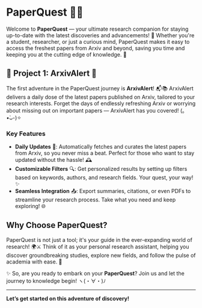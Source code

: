 # PaperQuest 📜✨

Welcome to **PaperQuest** — your ultimate research companion for staying up-to-date with the latest discoveries and advancements! 🚀 Whether you're a student, researcher, or just a curious mind, PaperQuest makes it easy to access the freshest papers from Arxiv and beyond, saving you time and keeping you at the cutting edge of knowledge. 🌌

## 🌟 Project 1: ArxivAlert 🌟
The first adventure in the PaperQuest journey is **ArxivAlert**! 📬📚 ArxivAlert delivers a daily dose of the latest papers published on Arxiv, tailored to your research interests. Forget the days of endlessly refreshing Arxiv or worrying about missing out on important papers — ArxivAlert has you covered! (｡•̀ᴗ-)✧

### Key Features
- **Daily Updates** 📆: Automatically fetches and curates the latest papers from Arxiv, so you never miss a beat. Perfect for those who want to stay updated without the hassle! 🕰️
- **Customizable Filters** 🔍: Get personalized results by setting up filters based on keywords, authors, and research fields. Your quest, your way! ✨
- **Seamless Integration** 📤: Export summaries, citations, or even PDFs to streamline your research process. Take what you need and keep exploring! 🌐

## Why Choose PaperQuest?
PaperQuest is not just a tool; it's your guide in the ever-expanding world of research! 🌍⚔️ Think of it as your personal research assistant, helping you discover groundbreaking studies, explore new fields, and follow the pulse of academia with ease. 🧭

✨ So, are you ready to embark on your **PaperQuest**? Join us and let the journey to knowledge begin! ヽ(・∀・)ﾉ

---

**Let’s get started on this adventure of discovery!**
